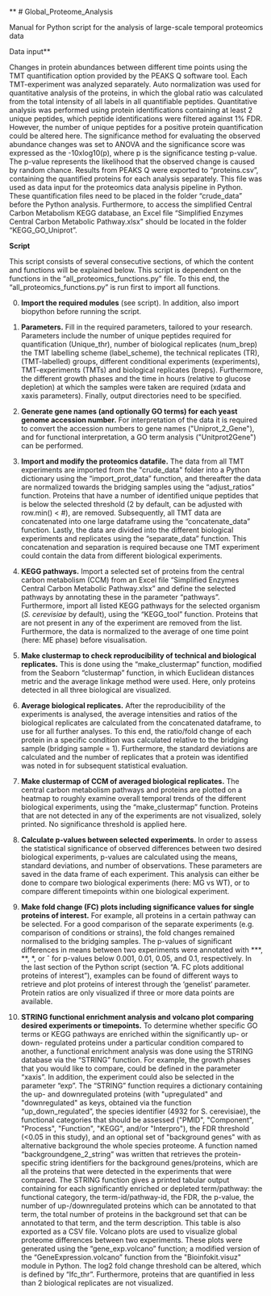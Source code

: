 ** # Global_Proteome_Analysis

Manual for Python script for the analysis of large-scale temporal proteomics data

Data input**

Changes in protein abundances between different time points using the TMT quantification option provided by the PEAKS Q software tool. Each TMT-experiment was analyzed separately. Auto normalization was used for quantitative analysis of the proteins, in which the global ratio was calculated from the total intensity of all labels in all quantifiable peptides. Quantitative analysis was performed using protein identifications containing at least 2 unique peptides, which peptide identifications were filtered against 1% FDR. However, the number of unique peptides for a positive protein quantification could be altered here. The significance method for evaluating the observed abundance changes was set to ANOVA and the significance score was expressed as the -10xlog10(p), where p is the significance testing p-value. The p-value represents the likelihood that the observed change is caused by random chance. Results from PEAKS Q were exported to “proteins.csv”, containing the quantified proteins for each analysis separately. This file was used as data input for the proteomics data analysis pipeline in Python. These quantification files need to be placed in the folder “crude_data” before the Python analysis. Furthermore, to access the simplified Central Carbon Metabolism KEGG database, an Excel file “Simplified Enzymes Central Carbon Metabolic Pathway.xlsx” should be located in the folder “KEGG_GO_Uniprot”.

**Script**

This script consists of several consecutive sections, of which the content and functions will be explained below. This script is dependent on the functions in the “all_proteomics_functions.py” file. To this end, the “all_proteomics_functions.py” is run first to import all functions. 


0.	**Import the required modules** (see script). In addition, also import biopython before running the script. 

1.	**Parameters.** Fill in the required parameters, tailored to your research. Parameters include the number of unique peptides required for quantification (Unique_thr), number of biological replicates (num_brep) the TMT labelling scheme (label_scheme), the technical replicates (TR), (TMT-labelled) groups, different conditional experiments (experiments), TMT-experiments (TMTs) and biological replicates (breps). Furthermore, the different growth phases and the time in hours (relative to glucose depletion) at which the samples were taken are required (xdata and xaxis parameters). Finally, output directories need to be specified.
2.	**Generate gene names (and optionally GO terms) for each yeast genome accession number.** For interpretation of the data it is required to convert the accession numbers to gene names ("Uniprot_2_Gene"), and for functional interpretation, a GO term analysis ("Unitprot2Gene") can be performed.
3.	**Import and modify the proteomics datafile.** The data from all TMT experiments are imported from the "crude_data" folder into a Python dictionary using the “import_prot_data” function, and thereafter the data are normalized towards the bridging samples using the “adjust_ratios” function. Proteins that have a number of identified unique peptides that is below the selected threshold (2 by default, can be adjusted with row.min() < #), are removed. Subsequently, all TMT data are concatenated into one large dataframe using the “concatenate_data” function. Lastly, the data are divided into the different biological experiments and replicates using the “separate_data” function. This concatenation and separation is required because one TMT experiment could contain the data from different biological experiments.
4.	**KEGG pathways.** Import a selected set of proteins from the central carbon metabolism (CCM) from an Excel file “Simplified Enzymes Central Carbon Metabolic Pathway.xlsx” and define the selected pathways by annotating these in the parameter “pathways”. Furthermore, import all listed KEGG pathways for the selected organism (_S. cerevisiae_ by default), using the “KEGG_tool” function. Proteins that are not present in any of the experiment are removed from the list. Furthermore, the data is normalized to the average of one time point (here: ME phase) before visualisation. 
5.	**Make clustermap to check reproducibility of technical and biological replicates.** This is done using the “make_clustermap” function, modified from the Seaborn “clustermap” function, in which Euclidean distances metric and the average linkage method were used. Here, only proteins detected in all three biological are visualized.  
6.	**Average biological replicates.** After the reproducibility of the experiments is analysed, the average intensities and ratios of the biological replicates are calculated from the concatenated dataframe, to use for all further analyses. To this end, the ratio/fold change of each protein in a specific condition was calculated relative to the bridging sample (bridging sample = 1). Furthermore, the standard deviations are calculated and the number of replicates that a protein was identified was noted in for subsequent statistical evaluation.  
7.	**Make clustermap of CCM of averaged biological replicates.** The central carbon metabolism pathways and proteins are plotted on a heatmap to roughly examine overall temporal trends of the different biological experiments, using the “make_clustermap” function. Proteins that are not detected in any of the experiments are not visualized, solely printed. No significance threshold is applied here.
8.	**Calculate p-values between selected experiments.**  In order to assess the statistical significance of observed differences between two desired biological experiments, p-values are calculated using the means, standard deviations, and number of observations. These parameters are saved in the data frame of each experiment. This analysis can either be done to compare two biological experiments (here: MG vs WT), or to compare different timepoints within one biological experiment. 
9.	**Make fold change (FC) plots including significance values for single proteins of interest.** For example, all proteins in a certain pathway can be selected. For a good comparison of the separate experiments (e.g. comparison of conditions or strains), the fold changes remained normalised to the bridging samples. The p-values of significant differences in means between two experiments were annotated with ***, **, *, or ˆ for p-values below 0.001, 0.01, 0.05, and 0.1, respectively. In the last section of the Python script (section “A. FC plots additional proteins of interest”), examples can be found of different ways to retrieve and plot proteins of interest through the ‘genelist’ parameter. Protein ratios are only visualized if three or more data points are available. 
10.	**STRING functional enrichment analysis and volcano plot comparing desired experiments or timepoints.** To determine whether specific GO terms or KEGG pathways are enriched within the significantly up- or down- regulated proteins under a particular condition compared to another, a functional enrichment analysis was done using the STRING database via the “STRING” function. For example, the growth phases that you would like to compare, could be defined in the parameter “xaxis”. In addition, the experiment could also be selected in the parameter “exp”. The “STRING” function requires a dictionary containing the up- and downregulated proteins (with "upregulated" and "downregulated" as keys, obtained via the function “up_down_regulated”, the species identifier (4932 for S. cerevisiae), the functional categories that should be assessed ("PMID", "Component", "Process", "Function", "KEGG", and/or "Interpro"), the FDR threshold (<0.05 in this study), and an optional set of "background genes" with as alternative background the whole species proteome. A function named “backgroundgene_2_string” was written that retrieves the protein-specific string identifiers for the background genes/proteins, which are all the proteins that were detected in the experiments that were compared. The STRING function gives a printed tabular output containing for each significantly enriched or depleted term/pathway: the functional category, the term-id/pathway-id, the FDR, the p-value, the number of up-/downregulated proteins which can be annotated to that term, the total number of proteins in the background set that can be annotated to that term, and the term description. This table is also exported as a CSV file. 
Volcano plots are used to visualize global proteome differences between two experiments. These plots were generated using the “gene_exp.volcano” function; a modified version of the “GeneExpression.volcano” function from the "Bioinfokit.visuz" module in Python. The log2 fold change threshold can be altered, which is defined by “lfc_thr”. Furthermore, proteins that are quantified in less than 2 biological replicates are not visualized. 

